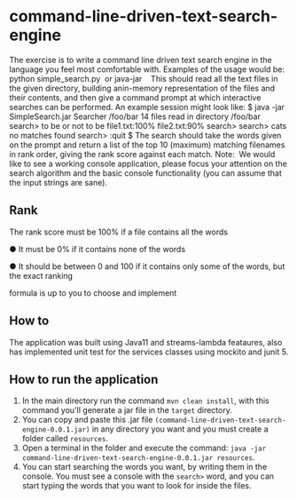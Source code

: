 # command-line-driven-text-search-engine

The exercise is to write a command line driven text search engine in the language you feel most
comfortable with.
Examples of the usage would be:
python simple_search.py ​<pathToDirectoryContainingTextFiles>
or
java​ -jar ​<jarName>​ ​<mainClassFile>​ ​<pathToDirectoryContainingTextFiles>
This should read all the text files in the given directory, building an ​in-memory​ representation of the files
and their contents, and then give a command prompt at which interactive searches can be performed.
An example session might look like:
$ java -jar SimpleSearch.jar Searcher /foo/bar
14 files read in directory /foo/bar
search> to be or not to be
file1.txt:100%
file2.txt:90%
search>
search> cats
no matches found
search> :quit
$
The search should take the words given on the prompt and return a list of the top 10 (maximum)
matching filenames in rank order, giving the rank score against each match.
Note:​ ​ ​We would like to see a working console application, please focus your attention on the search
algorithm and the basic console functionality (you can assume that the input strings are sane).
  
## Rank
  
  The rank score must be 100% if a file contains all the words
  
● It must be 0% if it contains none of the words

● It should be between 0 and 100 if it contains only some of the words, but the exact ranking

formula is up to you to choose and implement

## How to

The application was built using Java11 and streams-lambda feataures, also has implemented unit test for the services classes using mockito and junit 5.

## How to run the application

1. In the main directory run the command ```mvn clean install```, with this command you'll generate a jar file in the ```target``` directory.
2. You can copy and paste this .jar file ```(command-line-driven-text-search-engine-0.0.1.jar)``` in any directory you want and you must create a folder called ```resources```.
3. Open a terminal in the folder and execute the command: ```java -jar command-line-driven-text-search-engine-0.0.1.jar resources```.
4. You can start searching the words you want, by writing them in the console. You must see a console with the ```search>``` word, and you can start typing the words that you want to look for inside the files.


